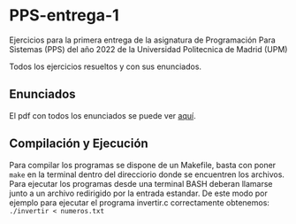 # PPS-entrega-1
Ejercicios para la primera entrega de la asignatura de Programación Para Sistemas (PPS) del año 2022 de la Universidad Politecnica de Madrid (UPM)

Todos los ejercicios resueltos y con sus enunciados.

## Enunciados
El pdf con todos los enunciados se puede ver [aquí](https://github.com/aleexnager/PPS-entrega-1/blob/main/Entrega%201%20-%20Ejercicios%20Prácticos%20C%20PPS%202022_2023.pdf).

## Compilación y Ejecución
Para compilar los programas se dispone de un Makefile, basta con poner `make` en la terminal dentro del direcciorio donde se encuentren los archivos.
Para ejecutar los programas desde una terminal BASH deberan llamarse junto a un archivo redirigido por la entrada estandar. De este modo por ejemplo para ejecutar el programa invertir.c correctamente obtenemos: `./invertir < numeros.txt`
